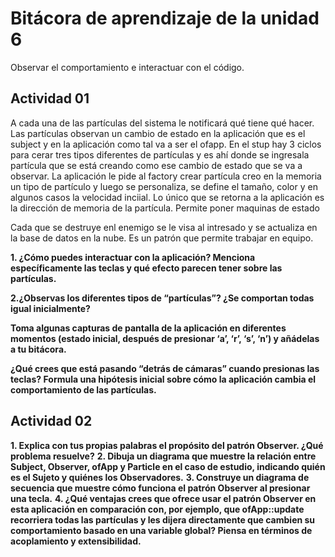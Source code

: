 # Bitácora de aprendizaje de la unidad 6

Observar el comportamiento e interactuar con el código.

## Actividad 01
A cada una de las partículas del sistema le notificará qué tiene qué hacer. Las partículas observan un cambio de estado en la aplicación que es el subject y en la aplicación como tal va a ser el ofapp.
En el stup hay 3 ciclos para cerar tres tipos diferentes de partículas y es ahí donde se ingresala partícula que se está creando como ese cambio de estado que se va a observar.
La aplicación le pide al factory crear partícula creo en la memoria un tipo de partículo y luego se personaliza, se define el tamaño, color y en algunos casos la velocidad inciial. Lo único que se retorna a la aplicación es la dirección de memoria de la partícula.
Permite poner maquinas de estado

Cada que se destruye enl enemigo se le visa al intresado y se actualiza en la base de datos en la nube. Es un patrón que permite trabajar en equipo.

**1. ¿Cómo puedes interactuar con la aplicación? Menciona específicamente las teclas y qué efecto parecen tener sobre las partículas.**

**2.¿Observas los diferentes tipos de “partículas”? ¿Se comportan todas igual inicialmente?**

**Toma algunas capturas de pantalla de la aplicación en diferentes momentos (estado inicial, después de presionar ‘a’, ‘r’, ‘s’, ‘n’) y añádelas a tu bitácora.**

**¿Qué crees que está pasando “detrás de cámaras” cuando presionas las teclas? Formula una hipótesis inicial sobre cómo la aplicación cambia el comportamiento de las partículas.**

## Actividad 02

**1. Explica con tus propias palabras el propósito del patrón Observer. ¿Qué problema resuelve?**
**2. Dibuja un diagrama que muestre la relación entre Subject, Observer, ofApp y Particle en el caso de estudio, indicando quién es el Sujeto y quiénes los Observadores.**
**3. Construye un diagrama de secuencia que muestre cómo funciona el patrón Observer al presionar una tecla.**
**4. ¿Qué ventajas crees que ofrece usar el patrón Observer en esta aplicación en comparación con, por ejemplo, que ofApp::update recorriera todas las partículas y les dijera directamente que cambien su comportamiento basado en una variable global? Piensa en términos de acoplamiento y extensibilidad.**
